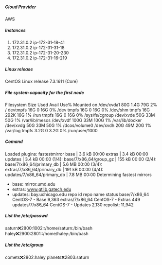 ##### Cloud Provider

AWS

##### Instances 

1. 172.31.0.2 ip-172-31-18-41
2. 172.31.0.2 ip-172-31-31-18
3. 172.31.0.2 ip-172-31-20-230
4. 172.31.0.2 ip-172-31-16-219

##### Linux release

CentOS Linux release 7.3.1611 (Core)

##### File system capacity for the first node

Filesystem      Size  Used Avail Use% Mounted on
/dev/xvda1       80G  1.4G   79G   2% /
devtmpfs         16G     0   16G   0% /dev
tmpfs            16G     0   16G   0% /dev/shm
tmpfs            16G  292K   16G   1% /run
tmpfs            16G     0   16G   0% /sys/fs/cgroup
/dev/xvde        50G   33M   50G   1% /var/lib/mesos
/dev/xvdf       100G   33M  100G   1% /var/lib/docker
/dev/xvdg        50G   33M   50G   1% /dcos/volume0
/dev/xvdh        20G   49M   20G   1% /var/log
tmpfs           3.2G     0  3.2G   0% /run/user/1000


##### Comand

Loaded plugins: fastestmirror
base                                                     | 3.6 kB     00:00
extras                                                   | 3.4 kB     00:00
updates                                                  | 3.4 kB     00:00
(1/4): base/7/x86_64/group_gz                              | 155 kB   00:00
(2/4): base/7/x86_64/primary_db                            | 5.6 MB   00:00
(3/4): extras/7/x86_64/primary_db                          | 191 kB   00:00
(4/4): updates/7/x86_64/primary_db                         | 7.8 MB   00:00
Determining fastest mirrors
 * base: mirror.umd.edu
 * extras: www.gtlib.gatech.edu
 * updates: bay.uchicago.edu
repo id                             repo name                             status
base/7/x86_64                       CentOS-7 - Base                       9,363
extras/7/x86_64                     CentOS-7 - Extras                       449
updates/7/x86_64                    CentOS-7 - Updates                    2,130
repolist: 11,942


##### List the /etc/passwd 

saturn:x:2800:1002::/home/saturn:/bin/bash
haley:x:2900:2801::/home/haley:/bin/bash

##### List the /etc/group

comets:x:2802:haley
planets:x:2803:saturn


